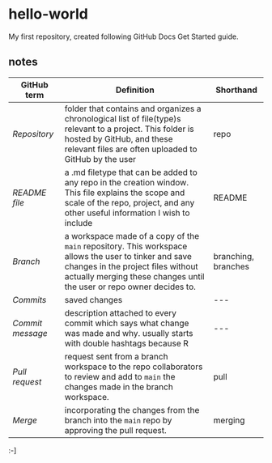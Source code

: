 # hello-world
My first repository, created following GitHub Docs Get Started guide.

## notes
| **GitHub term** | **Definition** | **Shorthand** |
| --- | -------- | ------- |
| *Repository* | folder that contains and organizes a chronological list of file(type)s relevant to a project. This folder is hosted by GitHub, and these relevant files are often uploaded to GitHub by the user | repo |
| *README file* | a .md filetype that can be added to any repo in the creation window. This file explains the scope and scale of the repo, project, and any other useful information I wish to include | README |
| *Branch* | a workspace made of a copy of the `main` repository. This workspace allows the user to tinker and save changes in the project files without actually merging these changes until the user or repo owner decides to. | branching, branches |
| *Commits* | saved changes | --- |
| *Commit message* | description attached to every commit which says what change was made and why. usually starts with double hashtags because R | --- |
| *Pull request* | request sent from a branch workspace to the repo collaborators to review and add to `main` the changes made in the branch workspace. | pull |
| *Merge* | incorporating the changes from the branch into the `main` repo by approving the pull request. | merging |

:-]

